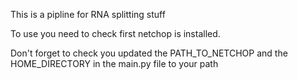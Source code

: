 This is a pipline for RNA splitting stuff

To use you need to check first netchop is installed.

Don't forget to check you updated the PATH_TO_NETCHOP and the HOME_DIRECTORY in the main.py file to your path